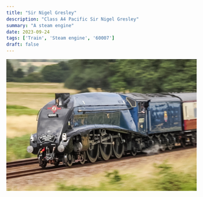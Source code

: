 ```yaml
---
title: "Sir Nigel Gresley"
description: "Class A4 Pacific Sir Nigel Gresley"
summary: "A steam engine"
date: 2023-09-24
tags: ['Train', 'Steam engine', '60007']
draft: false
---
```


![Sir Nigel Gresley](images/760D_7762-sng.jpg)